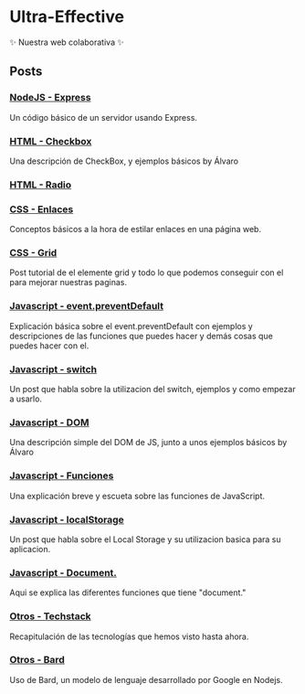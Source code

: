 # Ultra-Effective

✨ Nuestra web colaborativa ✨

## Posts

### [NodeJS - Express](/posts/intro_express.md)

Un código básico de un servidor usando Express.

### [HTML - Checkbox](/posts/checkbox.md)

Una descripción de CheckBox, y ejemplos básicos by Álvaro

### [HTML - Radio](/posts/post_Cristian.md)

### [CSS - Enlaces](/posts/post_estilado_de_enlaces_Javi.md)

Conceptos básicos a la hora de estilar enlaces en una página web.

### [CSS - Grid](/posts/Post_Lucas.md)

Post tutorial de el elemente grid y todo lo que podemos conseguir con el para mejorar nuestras paginas.

### [Javascript - event.preventDefault](/posts/post_Lucas_event.preventDefault().md)

Explicación básica sobre el event.preventDefault con ejemplos y descripciones de las funciones que puedes hacer y demás cosas que puedes hacer con el.

### [Javascript - switch](/posts/post_switch.md)

Un post que habla sobre la utilizacion del switch, ejemplos y como empezar a usarlo.

### [Javascript - DOM](/posts/DOM_element_js.md)

Una descripción simple del DOM de JS, junto a unos ejemplos básicos by Álvaro

### [Javascript - Funciones](/posts/Explicacion.md)

Una explicación breve y escueta sobre las funciones de JavaScript.

### [Javascript - localStorage](/posts/post_camacho.md)

Un post que habla sobre el Local Storage y su utilizacion basica para su aplicacion.

### [Javascript - Document.](/posts/Explicacion-De-Ale.md)

Aqui se explica las diferentes funciones que tiene "document."

### [Otros - Techstack](/posts/techstack.md)

Recapitulación de las tecnologías que hemos visto hasta ahora.

### [Otros - Bard](/posts/bard.md)

Uso de Bard, un modelo de lenguaje desarrollado por Google en Nodejs.
